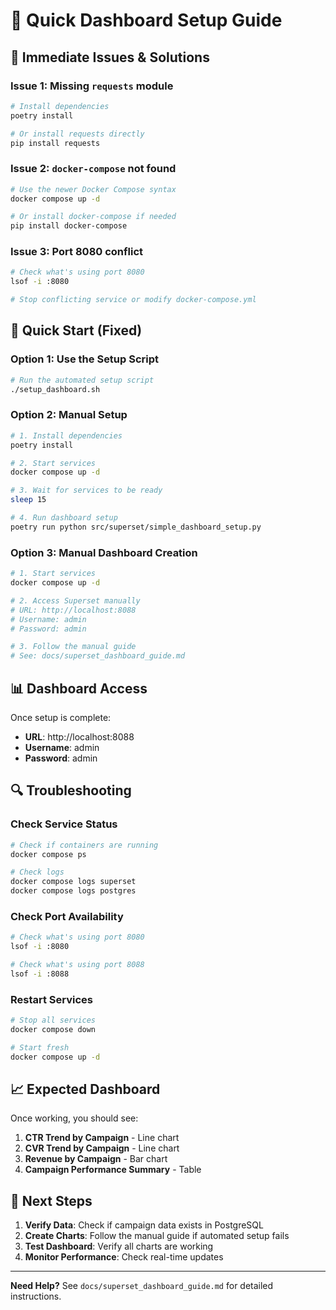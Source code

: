 # 🚀 Quick Dashboard Setup Guide

## 🔧 **Immediate Issues & Solutions**

### **Issue 1: Missing `requests` module**
```bash
# Install dependencies
poetry install

# Or install requests directly
pip install requests
```

### **Issue 2: `docker-compose` not found**
```bash
# Use the newer Docker Compose syntax
docker compose up -d

# Or install docker-compose if needed
pip install docker-compose
```

### **Issue 3: Port 8080 conflict**
```bash
# Check what's using port 8080
lsof -i :8080

# Stop conflicting service or modify docker-compose.yml
```

## 🚀 **Quick Start (Fixed)**

### **Option 1: Use the Setup Script**
```bash
# Run the automated setup script
./setup_dashboard.sh
```

### **Option 2: Manual Setup**
```bash
# 1. Install dependencies
poetry install

# 2. Start services
docker compose up -d

# 3. Wait for services to be ready
sleep 15

# 4. Run dashboard setup
poetry run python src/superset/simple_dashboard_setup.py
```

### **Option 3: Manual Dashboard Creation**
```bash
# 1. Start services
docker compose up -d

# 2. Access Superset manually
# URL: http://localhost:8088
# Username: admin
# Password: admin

# 3. Follow the manual guide
# See: docs/superset_dashboard_guide.md
```

## 📊 **Dashboard Access**

Once setup is complete:
- **URL**: http://localhost:8088
- **Username**: admin
- **Password**: admin

## 🔍 **Troubleshooting**

### **Check Service Status**
```bash
# Check if containers are running
docker compose ps

# Check logs
docker compose logs superset
docker compose logs postgres
```

### **Check Port Availability**
```bash
# Check what's using port 8080
lsof -i :8080

# Check what's using port 8088
lsof -i :8088
```

### **Restart Services**
```bash
# Stop all services
docker compose down

# Start fresh
docker compose up -d
```

## 📈 **Expected Dashboard**

Once working, you should see:
1. **CTR Trend by Campaign** - Line chart
2. **CVR Trend by Campaign** - Line chart  
3. **Revenue by Campaign** - Bar chart
4. **Campaign Performance Summary** - Table

## 🎯 **Next Steps**

1. **Verify Data**: Check if campaign data exists in PostgreSQL
2. **Create Charts**: Follow the manual guide if automated setup fails
3. **Test Dashboard**: Verify all charts are working
4. **Monitor Performance**: Check real-time updates

---

**Need Help?** See `docs/superset_dashboard_guide.md` for detailed instructions. 